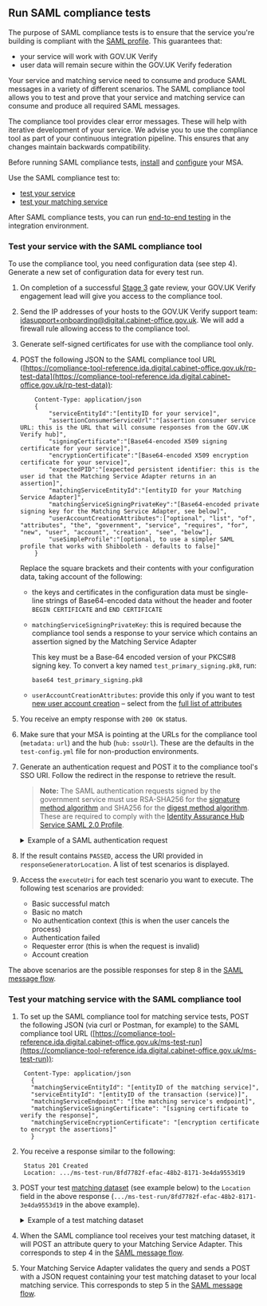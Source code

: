 ## Run SAML compliance tests


The purpose of SAML compliance tests is to ensure that the service
you're building is compliant with the [SAML
profile](https://www.gov.uk/government/publications/identity-assurance-hub-service-saml-20-profile).
This guarantees that:

* your service will work with GOV.UK Verify
* user data will remain secure within the GOV.UK Verify federation

Your service and matching service need to consume and produce SAML
messages in a variety of different scenarios. The SAML compliance tool
allows you to test and prove that your service and matching service can
consume and produce all required SAML messages.

The compliance tool provides clear error messages. These will help with
iterative development of your service. We advise you to use the
compliance tool as part of your continuous integration pipeline. This
ensures that any changes maintain backwards compatibility.

Before running SAML compliance tests, [install](#install-the-matching-service-adapter) and [configure](#configure-the-matching-service-adapter) your MSA.

Use the SAML compliance test to:

* [test your service](#test-your-service-with-the-saml-compliance-tool)
* [test your matching service](#test-your-matching-service-with-the-saml-compliance-tool)

After SAML compliance tests, you can run
[end-to-end testing](#run-end-to-end-testing) in the integration environment.

### Test your service with the SAML compliance tool


To use the compliance tool, you need configuration data (see step 4).
Generate a new set of configuration data for every test run.

1. On completion of a successful [Stage 3](http://alphagov.github.io/identity-assurance-documentation/stage3/Stage3.html) gate review, your GOV.UK Verify engagement lead will give you access to the compliance tool.
1. Send the IP addresses of your hosts to the GOV.UK Verify support team: <idasupport+onboarding@digital.cabinet-office.gov.uk>. We will add a firewall rule allowing access to the compliance tool.

    <a name="generate-self-signed-certificates"></a>


1. Generate self-signed certificates for use with the compliance tool only.
1. POST the following JSON to the SAML compliance tool URL ([https://compliance-tool-reference.ida.digital.cabinet-office.gov.uk/rp-test-data](https://compliance-tool-reference.ida.digital.cabinet-office.gov.uk/rp-test-data)):
    
    ```
        Content-Type: application/json
        {
            "serviceEntityId":"[entityID for your service]",
            "assertionConsumerServiceUrl":"[assertion consumer service URL: this is the URL that will consume responses from the GOV.UK Verify hub]",
            "signingCertificate":"[Base64-encoded X509 signing certificate for your service]",
            "encryptionCertificate":"[Base64-encoded X509 encryption certificate for your service]",
            "expectedPID":"[expected persistent identifier: this is the user id that the Matching Service Adapter returns in an assertion]",
            "matchingServiceEntityId":"[entityID for your Matching Service Adapter]",
            "matchingServiceSigningPrivateKey":"[Base64-encoded private signing key for the Matching Service Adapter, see below]",
            "userAccountCreationAttributes":["optional", "list", "of", "attributes", "the", "government", "service", "requires", "for", "new", "user", "account", "creation", "see", "below"],
            "useSimpleProfile":"[optional, to use a simpler SAML profile that works with Shibboleth - defaults to false]"
        }
    ``` 

    Replace the square brackets and their contents with your configuration data, taking account of the following:
     * the keys and certificates in the configuration data must be single-line strings of Base64-encoded data without the header and footer `BEGIN CERTIFICATE` and `END CERTIFICATE`
     * `matchingServiceSigningPrivateKey`: this is required because the compliance tool sends a response to your service which contains an assertion signed by the Matching Service Adapter

        This key must be a Base-64 encoded version of your PKCS#8 signing key. To convert a key named `test_primary_signing.pk8`, run:
        
        ```
        base64 test_primary_signing.pk8
        ```
     * `userAccountCreationAttributes`: provide this only if you want to test [new user account creation](#create-user-accounts) – select from the [full list of attributes](#list-attributes)

1. You receive an empty response with ```200 OK``` status.
1. Make sure that your MSA is pointing at the URLs for the compliance tool (`metadata:` `url`) and the hub (`hub:` `ssoUrl`). These are the defaults in the `test-config.yml` file for non-production environments.
1.  Generate an authentication request and POST it to the compliance
    tool's SSO URI. Follow the redirect in the response to retrieve the
    result.

    > **Note:** The SAML authentication requests signed by the government service must use RSA-SHA256 for the [signature method algorithm](<https://www.w3.org/TR/xmldsig-core/#sec-SignatureMethod>) and SHA256 for the [digest method algorithm](<https://www.w3.org/TR/xmldsig-core/#sec-DigestMethod>). These are required to comply with the [Identity Assurance Hub Service SAML 2.0 Profile](<https://www.gov.uk/government/publications/identity-assurance-hub-service-saml-20-profile>). 

    <details>
    <summary>
    Example of a SAML authentication request
    </summary>

    <pre>
      &lt;?xml version="1.0" encoding="UTF-8"?&gt;
      &lt;saml2p:AuthnRequest ...&gt;
        &lt;saml2:Issuer xmlns:saml2="urn:oasis:names:tc:SAML:2.0:assertion" Format="urn:oasis:names:tc:SAML:2.0:nameid-format:entity"&gt;http://www.test-rp.gov.uk/SAML2/MD&lt;/saml2:Issuer&gt;
        &lt;ds:Signature xmlns:ds="http://www.w3.org/2000/09/xmldsig#"&gt;
          &lt;ds:SignedInfo&gt;
            &lt;ds:CanonicalizationMethod Algorithm="http://www.w3.org/2001/10/xml-exc-c14n#"/&gt;
            <b>&lt;ds:SignatureMethod Algorithm="http://www.w3.org/2001/04/xmldsig-more#rsa-sha256"/&gt;</b>
            &lt;ds:Reference URI="#_60f75dc5-f9eb-43cf-adfc-5814016a626c"&gt;
              &lt;ds:Transforms&gt;
                &lt;ds:Transform Algorithm="http://www.w3.org/2000/09/xmldsig#enveloped-signature"/&gt;
                &lt;ds:Transform Algorithm="http://www.w3.org/2001/10/xml-exc-c14n#"/&gt;
              &lt;/ds:Transforms&gt;
              <b>&lt;ds:DigestMethod Algorithm="http://www.w3.org/2001/04/xmlenc#sha256"/&gt;</b>
              &lt;ds:DigestValue&gt;O+LkTbydEWNPSLThcblzSqd/BvlGAI0dWwGVgd6ixkE=&lt;/ds:DigestValue&gt;
            &lt;/ds:Reference&gt;
          &lt;/ds:SignedInfo&gt;
          &lt;ds:SignatureValue&gt;
      O8x8ILlqoiCKg8LMSqlajyX5JhLDxHSltUXYAalGnFb0L41Up5hQuFrEXBNxfNiUo3ChlZA+FIWw
      WkK5OSSqqJQ9IqgUFUapDVZUewerOGLQ/Qw80linrbc24w21JIWDnpoT8qrdt+c9EgkQTvKrwDmf
      JfXUcbTCvuhnOTVrG/5Fv64sruBu9CVTSnvj/Jvy1bwK2HsvMmxrAO8og+iFvMx1KB7YCG1Puj/Z
      frJRKYU3QgAehUR0hrUj1ReVGV4cx1Yy7FhUKnYpdsYRVxpv1McwkDXHVs5iao+0vv7rLGLw9U1d
      a7lBaFhC2AT1wi+ogaO8nzZ/d3G6p0tHrMSqQA==
          &lt;/ds:SignatureValue&gt;
        &lt;/ds:Signature&gt;
      &lt;/saml2p:AuthnRequest&gt;
    </pre>


1.  If the result contains `PASSED`, access the URI provided in
    `responseGeneratorLocation`. A list of test scenarios is displayed.
1.  Access the `executeUri` for each test scenario you want to execute.
    The following test scenarios are provided:
    * Basic successful match
    * Basic no match
    * No authentication context (this is when the user cancels the process)
    * Authentication failed
    * Requester error (this is when the request is invalid)
    * Account creation

   The above scenarios are the possible responses for step 8 in the [SAML message flow](#how-saml-works-with-gov-uk-verify).

### Test your matching service with the SAML compliance tool


1. To set up the SAML compliance tool for matching service tests, POST the following JSON (via curl or Postman, for example) to the SAML compliance tool URL ([https://compliance-tool-reference.ida.digital.cabinet-office.gov.uk/ms-test-run](https://compliance-tool-reference.ida.digital.cabinet-office.gov.uk/ms-test-run)):
    
    ```
     Content-Type: application/json
       {
       "matchingServiceEntityId": "[entityID of the matching service]",
       "serviceEntityId": "[entityID of the transaction (service)]",
       "matchingServiceEndpoint": "[the matching service's endpoint]",
       "matchingServiceSigningCertificate": "[signing certificate to verify the response]",
       "matchingServiceEncryptionCertificate": "[encryption certificate to encrypt the assertions]"
       }
    ```

1. You receive a response similar to the following:

        Status 201 Created
        Location: .../ms-test-run/8fd7782f-efac-48b2-8171-3e4da9553d19

1. POST your test [matching dataset](#glossary-matching-dataset) (see example below) to the `Location` field in the above response (`.../ms-test-run/8fd7782f-efac-48b2-8171-3e4da9553d19` in the above example). <details>
   <summary>
   Example of a test matching dataset
   </summary>

        {
            "levelOfAssurance": "LEVEL_2",
            "persistentId": "93E5910B-F4C2-4561-AEC5-C878AFEF25A3",
            "firstName": {
                "value": "Joe",
                "to": "",
                "from": "",
                "verified": true
            },
            "middleNames": {
                "value": "Bob Rob",
                "to": "",
                "from": "",
                "verified": true
            },
            "surnames": [
                {
                    "value": "Fred",
                    "to": "2010-01-20",
                    "from": "1980-05-24",
                    "verified": true
                },
                {
                    "value": "Dou",
                    "to": "",
                    "from": "2010-01-20",
                    "verified": true
                }
            ],
            "gender": {
                "value": "Male",
                "to": "",
                "from": "",
                "verified": true
            },
            "dateOfBirth": {
                "value": "1980-05-24",
                "to": "",
                "from": "",
                "verified": true
            },
            "addresses": [
                {
                    "lines": ["123 George Street"],
                    "postCode": "GB1 2PP",
                    "internationalPostCode": "GB1 2PP",
                    "uprn": "7D68E096-5510-B3844C0BA3FD",
                    "toDate": "2005-05-14",
                    "fromDate": "1980-05-24",
                    "verified": true
                },
                {
                    "lines": ["10 George Street"],
                    "postCode": "GB1 2PF",
                    "internationalPostCode": "GB1 2PF",
                    "uprn": "833F1187-9F33-A7E27B3F211E",
                    "toDate": null,
                    "fromDate": "2005-05-14",
                    "verified": true
                }
            ],
            "cycle3Dataset": {
                "key": "drivers_licence",
                "value": "4C22DA90A18A4B88BE460E0A3D975F68"
            }
        }

    where:
      * `persistentId` is mandatory
      * you must supply at least one other value in addition to `persistentId`
      * the values of `addresses` and `surnames` are arrays
      * fields have optional `from` and `to` attributes in which you can capture historical values – for example, if the user has changed their surname, there's an additional entry for the old surname with the `from` and `to` values defining the period for which the name was valid; the new surname only has the `from` attribute, containing the date from which it was valid
      * the `addresses` field that holds the current address contains a `fromDate` attribute for the date from which the address is valid; past addresses also contain the `toDate` attribute
      * the `cycle3Dataset` field is only present for a cycle 3 matching attempt
      * the `uprn` (Unique Property Reference Number) is a unique reference for each property in Great Britain, ensuring accuracy of address data. This is an optional attribute that can contain up to 12 characters and should not have any leading zeros
   </details>

1. When the SAML compliance tool receives your test matching dataset, it will POST an attribute query to your Matching Service Adapter. This corresponds to step 4 in the [SAML message flow](#how-saml-works-with-gov-uk-verify).
1. Your Matching Service Adapter validates the query and sends a POST with a JSON request containing your test matching dataset to your local matching service. This corresponds to step 5 in the [SAML message flow](#how-saml-works-with-gov-uk-verify).
